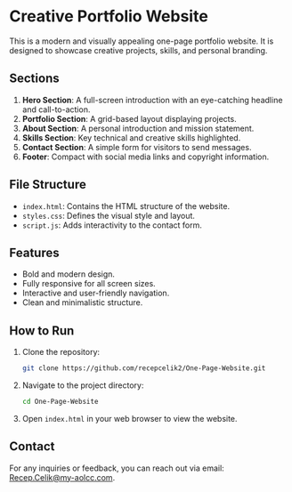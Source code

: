 # Creative Portfolio Website

This is a modern and visually appealing one-page portfolio website. It is designed to showcase creative projects, skills, and personal branding.

## Sections

1. **Hero Section**: A full-screen introduction with an eye-catching headline and call-to-action.
2. **Portfolio Section**: A grid-based layout displaying projects.
3. **About Section**: A personal introduction and mission statement.
4. **Skills Section**: Key technical and creative skills highlighted.
5. **Contact Section**: A simple form for visitors to send messages.
6. **Footer**: Compact with social media links and copyright information.

## File Structure

- `index.html`: Contains the HTML structure of the website.
- `styles.css`: Defines the visual style and layout.
- `script.js`: Adds interactivity to the contact form.

## Features

- Bold and modern design.
- Fully responsive for all screen sizes.
- Interactive and user-friendly navigation.
- Clean and minimalistic structure.

## How to Run

1. Clone the repository:
   ```bash
   git clone https://github.com/recepcelik2/One-Page-Website.git
   ```
2. Navigate to the project directory:
   ```bash
   cd One-Page-Website
   ```
3. Open `index.html` in your web browser to view the website.

## Contact

For any inquiries or feedback, you can reach out via email: [Recep.Celik@my-aolcc.com](mailto:Recep.Celik@my-aolcc.com).

